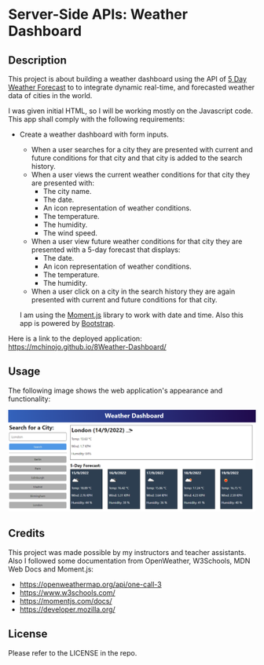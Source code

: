 # Server-Side APIs: Weather Dashboard

## Description

This project is about building a weather dashboard using the API of [5 Day Weather Forecast](https://openweathermap.org/forecast5) to to integrate dynamic real-time, and forecasted weather data of cities in the world.

I was given initial HTML, so I will be working mostly on the Javascript code. This app shall comply with the following requirements:

* Create a weather dashboard with form inputs.
  * When a user searches for a city they are presented with current and future conditions for that city and that city is added to the search history.
  * When a user views the current weather conditions for that city they are presented with:
    * The city name.
    * The date.
    * An icon representation of weather conditions.
    * The temperature.
    * The humidity.
    * The wind speed.
  * When a user view future weather conditions for that city they are presented with a 5-day forecast that displays:
    * The date.
    * An icon representation of weather conditions.
    * The temperature.
    * The humidity.
  * When a user click on a city in the search history they are again presented with current and future conditions for that city.

  I am using the [Moment.js](https://momentjs.com/) library to work with date and time. Also this app is powered by [Bootstrap](https://getbootstrap.com/docs/4.3/getting-started/introduction/).

Here is a link to the deployed application: https://mchinojo.github.io/8Weather-Dashboard/

## Usage

The following image shows the web application's appearance and functionality:

![The weather app includes a search option, a list of cities, and a five-day forecast and current weather conditions for London.](/assets/10-server-side-apis-challenge-demo.png)

## Credits

This project was made possible by my instructors and teacher assistants. Also I followed some documentation from OpenWeather, W3Schools, MDN Web Docs and Moment.js:

* https://openweathermap.org/api/one-call-3
* https://www.w3schools.com/
* https://momentjs.com/docs/
* https://developer.mozilla.org/

## License

Please refer to the LICENSE in the repo.